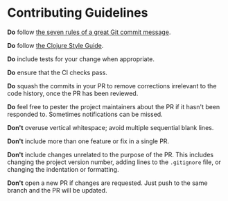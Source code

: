 # Contributing Guidelines

**Do** follow [the seven rules of a great Git commit message][1].

**Do** follow [the Clojure Style Guide][2].

**Do** include tests for your change when appropriate.

**Do** ensure that the CI checks pass.

**Do** squash the commits in your PR to remove corrections
irrelevant to the code history, once the PR has been reviewed.

**Do** feel free to pester the project maintainers about the PR if it
hasn't been responded to. Sometimes notifications can be missed.

**Don't** overuse vertical whitespace; avoid multiple sequential blank
lines.

**Don't** include more than one feature or fix in a single PR.

**Don't** include changes unrelated to the purpose of the PR. This
includes changing the project version number, adding lines to the
`.gitignore` file, or changing the indentation or formatting.

**Don't** open a new PR if changes are requested. Just push to the
same branch and the PR will be updated.

[1]: https://chris.beams.io/posts/git-commit/#seven-rules
[2]: https://github.com/bbatsov/clojure-style-guide
